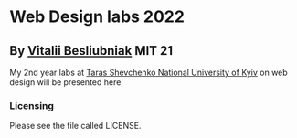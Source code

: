 # Web Design labs 2022
## By [Vitalii Besliubniak](https://www.linkedin.com/in/vitalii-besliubniak-ab4709236/) MIT 21


My 2nd year labs at [Taras Shevchenko National University of Kyiv](http://www.univ.kiev.ua/en/) on web design will be presented here

### Licensing
Please see the file called LICENSE.